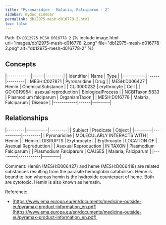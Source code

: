 ```yaml
---
title: "Pyronaridine - Malaria, Falciparum - 2"
sidebar: mydoc_sidebar
permalink: db12975-mesh-d016778-2.html
toc: false 
---
```



Path ID: `DB12975_MESH_D016778_2`
{% include image.html url="images/db12975-mesh-d016778-2.png" file="db12975-mesh-d016778-2.png" alt="db12975-mesh-d016778-2" %}

## Concepts

|------------|------|---------|
| Identifier | Name | Type    |
|------------|------|---------|
| MESH:C027871 | Pyronaridine | Drug |
| MESH:D006427 | Hemin | ChemicalSubstance |
| CL:0000232 | erythrocyte | Cell |
| GO:0019954 | asexual reproduction | BiologicalProcess |
| NCBITaxon:5833 | Plasmodium falciparum | OrganismTaxon |
| MESH:D016778 | Malaria, Falciparum | Disease |
|------------|------|---------|

## Relationships

|---------|-----------|---------|
| Subject | Predicate | Object  |
|---------|-----------|---------|
| Pyronaridine | MOLECULARLY INTERACTS WITH | Hemin |
| Hemin | DISRUPTS | Erythrocyte |
| Erythrocyte | LOCATION OF | Asexual Reproduction |
| Asexual Reproduction | IN TAXON | Plasmodium Falciparum |
| Plasmodium Falciparum | CAUSES | Malaria, Falciparum |
|---------|-----------|---------|

Comment: Hemin (MESH:D006427) and heme (MESH:D006418) are related substances resulting from the parasite hemoglobin catabolism. Heme is bound to iron whereas hemin is the hydroxide counterpart of heme. Both are cytotoxic. Hemin is also known as hematin.

Reference: 
  - [https://www.ema.europa.eu/en/documents/medicine-outside-eu/pyramax-product-information_en.pdf](https://www.ema.europa.eu/en/documents/medicine-outside-eu/pyramax-product-information_en.pdf)
